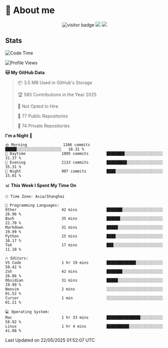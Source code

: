 <!-- ![](https://youpai.roccoshi.top/img/20200804214216.png) -->

# 🧐 About me
 
<p align="center">
<img src="https://visitor-badge.laobi.icu/badge?page_id=Lincest.Lincest&title=hits" alt="visitor badge"/>
<a href="mailto:imroccoshi@gmail.com"><img src="https://img.shields.io/badge/gmail-imroccoshi%40gmail.com-red"></a>
<a href="https://blog.roccoshi.top"><img src="https://img.shields.io/badge/blog-roccoshi-green"></a>
</p>

## Stats

<!--START_SECTION:waka-->
![Code Time](http://img.shields.io/badge/Code%20Time-2%2C517%20hrs%2028%20mins-blue)

![Profile Views](http://img.shields.io/badge/Profile%20Views-0-blue)

**🐱 My GitHub Data** 

> 📦 3.5 MB Used in GitHub's Storage 
 > 
> 🏆 585 Contributions in the Year 2025
 > 
> 🚫 Not Opted to Hire
 > 
> 📜 77 Public Repositories 
 > 
> 🔑 74 Private Repositories 
 > 
**I'm a Night 🦉** 

```text
🌞 Morning                1106 commits        █████░░░░░░░░░░░░░░░░░░░░   18.31 % 
🌆 Daytime                1895 commits        ████████░░░░░░░░░░░░░░░░░   31.37 % 
🌃 Evening                2133 commits        █████████░░░░░░░░░░░░░░░░   35.31 % 
🌙 Night                  907 commits         ████░░░░░░░░░░░░░░░░░░░░░   15.01 % 
```


📊 **This Week I Spent My Time On** 

```text
🕑︎ Time Zone: Asia/Shanghai

💬 Programming Languages: 
Other                    42 mins             ███████░░░░░░░░░░░░░░░░░░   26.96 % 
Bash                     35 mins             ██████░░░░░░░░░░░░░░░░░░░   22.70 % 
Markdown                 31 mins             █████░░░░░░░░░░░░░░░░░░░░   19.99 % 
Python                   25 mins             ████░░░░░░░░░░░░░░░░░░░░░   16.17 % 
TeX                      17 mins             ███░░░░░░░░░░░░░░░░░░░░░░   11.10 % 

🔥 Editors: 
VS Code                  1 hr 19 mins        █████████████░░░░░░░░░░░░   50.42 % 
Zsh                      42 mins             ███████░░░░░░░░░░░░░░░░░░   26.86 % 
Obsidian                 31 mins             █████░░░░░░░░░░░░░░░░░░░░   19.99 % 
Neovim                   2 mins              ░░░░░░░░░░░░░░░░░░░░░░░░░   01.52 % 
Cursor                   1 min               ░░░░░░░░░░░░░░░░░░░░░░░░░   01.21 % 

💻 Operating System: 
Mac                      1 hr 33 mins        ███████████████░░░░░░░░░░   58.92 % 
Linux                    1 hr 4 mins         ██████████░░░░░░░░░░░░░░░   41.08 % 
```


 Last Updated on 22/05/2025 01:52:07 UTC
<!--END_SECTION:waka-->


